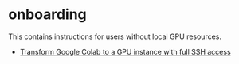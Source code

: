 # onboarding

This contains instructions for users without local GPU resources.

+ [Transform Google Colab to a GPU instance with full SSH access](docs/Colab-instruction.md)
